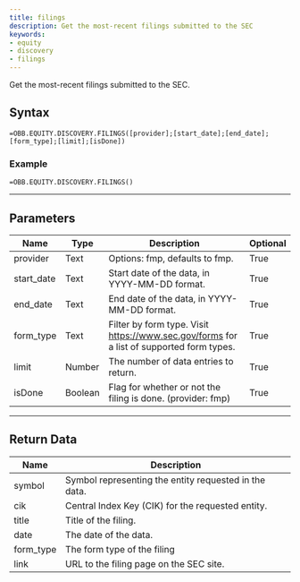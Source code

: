 ```yaml
---
title: filings
description: Get the most-recent filings submitted to the SEC
keywords: 
- equity
- discovery
- filings
---
```


<!-- markdownlint-disable MD041 -->

Get the most-recent filings submitted to the SEC.

## Syntax

```excel wordwrap
=OBB.EQUITY.DISCOVERY.FILINGS([provider];[start_date];[end_date];[form_type];[limit];[isDone])
```

### Example

```excel wordwrap
=OBB.EQUITY.DISCOVERY.FILINGS()
```

---

## Parameters

| Name | Type | Description | Optional |
| ---- | ---- | ----------- | -------- |
| provider | Text | Options: fmp, defaults to fmp. | True |
| start_date | Text | Start date of the data, in YYYY-MM-DD format. | True |
| end_date | Text | End date of the data, in YYYY-MM-DD format. | True |
| form_type | Text | Filter by form type. Visit https://www.sec.gov/forms for a list of supported form types. | True |
| limit | Number | The number of data entries to return. | True |
| isDone | Boolean | Flag for whether or not the filing is done. (provider: fmp) | True |

---

## Return Data

| Name | Description |
| ---- | ----------- |
| symbol | Symbol representing the entity requested in the data.  |
| cik | Central Index Key (CIK) for the requested entity.  |
| title | Title of the filing.  |
| date | The date of the data.  |
| form_type | The form type of the filing  |
| link | URL to the filing page on the SEC site.  |

